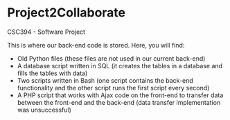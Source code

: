 # Project2Collaborate
CSC394 - Software Project

This is where our back-end code is stored. Here, you will find:
- Old Python files (these files are not used in our current back-end)
- A database script written in SQL (it creates the tables in a database and fills the tables with data)
- Two scripts written in Bash (one script contains the back-end functionality and the other script runs the first script every second)
- A PHP script that works with Ajax code on the front-end to transfer data between the front-end and the back-end (data transfer implementation was unsuccessful)
